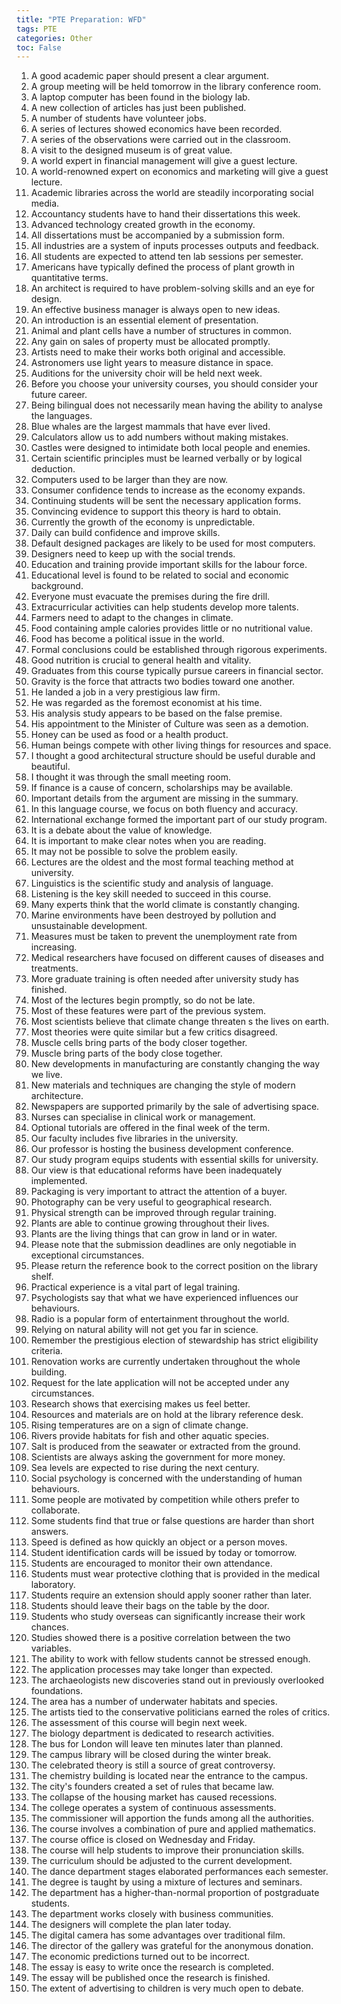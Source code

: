 ```yaml
---
title: "PTE Preparation: WFD"
tags: PTE
categories: Other
toc: False
---
```


1. A good academic paper should present a clear argument.
2. A group meeting will be held tomorrow in the library conference room.
3. A laptop computer has been found in the biology lab.
4. A new collection of articles has just been published.
5. A number of students have volunteer jobs.
6. A series of lectures showed economics have been recorded.
7. A series of the observations were carried out in the classroom.
8. A visit to the designed museum is of great value.
9. A world expert in financial management will give a guest lecture.
10. A world-renowned expert on economics and marketing will give a guest lecture.
11. Academic libraries across the world are steadily incorporating social media.
12. Accountancy students have to hand their dissertations this week.
13. Advanced technology created growth in the economy.
14. All dissertations must be accompanied by a submission form.
15. All industries are a system of inputs processes outputs and feedback.
16. All students are expected to attend ten lab sessions per semester.
17. Americans have typically defined the process of plant growth in quantitative terms.
18. An architect is required to have problem-solving skills and an eye for design.
19. An effective business manager is always open to new ideas.
20. An introduction is an essential element of presentation.
21. Animal and plant cells have a number of structures in common.
22. Any gain on sales of property must be allocated promptly.
23. Artists need to make their works both original and accessible.
24. Astronomers use light years to measure distance in space.
25. Auditions for the university choir will be held next week.
26. Before you choose your university courses, you should consider your future career.
27. Being bilingual does not necessarily mean having the ability to analyse the languages.
28. Blue whales are the largest mammals that have ever lived.
29. Calculators allow us to add numbers without making mistakes.
30. Castles were designed to intimidate both local people and enemies.
31. Certain scientific principles must be learned verbally or by logical deduction.
32. Computers used to be larger than they are now.
33. Consumer confidence tends to increase as the economy expands.
34. Continuing students will be sent the necessary application forms.
35. Convincing evidence to support this theory is hard to obtain.
36. Currently the growth of the economy is unpredictable.
37. Daily can build confidence and improve skills.
38. Default designed packages are likely to be used for most computers.
39. Designers need to keep up with the social trends.
40. Education and training provide important skills for the labour force.
41. Educational level is found to be related to social and economic background.
42. Everyone must evacuate the premises during the fire drill.
43. Extracurricular activities can help students develop more talents.
44. Farmers need to adapt to the changes in climate.
45. Food containing ample calories provides little or no nutritional value.
46. Food has become a political issue in the world.
47. Formal conclusions could be established through rigorous experiments.
48. Good nutrition is crucial to general health and vitality.
49. Graduates from this course typically pursue careers in financial sector.
50. Gravity is the force that attracts two bodies toward one another.
51. He landed a job in a very prestigious law firm.
52. He was regarded as the foremost economist at his time.
53. His analysis study appears to be based on the false premise.
54. His appointment to the Minister of Culture was seen as a demotion.
55. Honey can be used as food or a health product.
56. Human beings compete with other living things for resources and space.
57. I thought a good architectural structure should be useful durable and beautiful.
58. I thought it was through the small meeting room.
59. If finance is a cause of concern, scholarships may be available.
60. Important details from the argument are missing in the summary.
61. In this language course, we focus on both fluency and accuracy.
62. International exchange formed the important part of our study program.
63. It is a debate about the value of knowledge.
64. It is important to make clear notes when you are reading.
65. It may not be possible to solve the problem easily.
66. Lectures are the oldest and the most formal teaching method at university.
67. Linguistics is the scientific study and analysis of language.
68. Listening is the key skill needed to succeed in this course.
69. Many experts think that the world climate is constantly changing.
70. Marine environments have been destroyed by pollution and unsustainable development.
71. Measures must be taken to prevent the unemployment rate from increasing.
72. Medical researchers have focused on different causes of diseases and treatments.
73. More graduate training is often needed after university study has finished.
74. Most of the lectures begin promptly, so do not be late.
75. Most of these features were part of the previous system.
76. Most scientists believe that climate change threaten s the lives on earth.
77. Most theories were quite similar but a few critics disagreed.
78. Muscle cells bring parts of the body closer together.
79. Muscle bring parts of the body close together.
80. New developments in manufacturing are constantly changing the way we live.
81. New materials and techniques are changing the style of modern architecture.
82. Newspapers are supported primarily by the sale of advertising space.
83. Nurses can specialise in clinical work or management.
84. Optional tutorials are offered in the final week of the term.
85. Our faculty includes five libraries in the university.
86. Our professor is hosting the business development conference.
87. Our study program equips students with essential skills for university.
88. Our view is that educational reforms have been inadequately implemented.
89. Packaging is very important to attract the attention of a buyer.
90. Photography can be very useful to geographical research.
91. Physical strength can be improved through regular training.
92. Plants are able to continue growing throughout their lives.
93. Plants are the living things that can grow in land or in water.
94. Please note that the submission deadlines are only negotiable in exceptional circumstances.
95. Please return the reference book to the correct position on the library shelf.
96. Practical experience is a vital part of legal training.
97. Psychologists say that what we have experienced influences our behaviours.
98. Radio is a popular form of entertainment throughout the world.
99. Relying on natural ability will not get you far in science.
100. Remember the prestigious election of stewardship has strict eligibility criteria.
101. Renovation works are currently undertaken throughout the whole building.
102. Request for the late application will not be accepted under any circumstances.
103. Research shows that exercising makes us feel better. 
104. Resources and materials are on hold at the library reference desk. 
105. Rising temperatures are on a sign of climate change. 
106. Rivers provide habitats for fish and other aquatic species. 
107. Salt is produced from the seawater or extracted from the ground. 
108. Scientists are always asking the government for more money.
109. Sea levels are expected to rise during the next century.
110. Social psychology is concerned with the understanding of human behaviours.
111. Some people are motivated by competition while others prefer to collaborate.
112. Some students find that true or false questions are harder than short answers.
113. Speed is defined as how quickly an object or a person moves.
114. Student identification cards will be issued by today or tomorrow.
115. Students are encouraged to monitor their own attendance.
116. Students must wear protective clothing that is provided in the medical laboratory.
117. Students require an extension should apply sooner rather than later.
118. Students should leave their bags on the table by the door.
119. Students who study overseas can significantly increase their work chances.
120. Studies showed there is a positive correlation between the two variables.
121. The ability to work with fellow students cannot be stressed enough.
122. The application processes may take longer than expected.
123. The archaeologists new discoveries stand out in previously overlooked foundations.
124. The area has a number of underwater habitats and species.
125. The artists tied to the conservative politicians earned the roles of critics.
126. The assessment of this course will begin next week.
127. The biology department is dedicated to research activities.
128. The bus for London will leave ten minutes later than planned.
129. The campus library will be closed during the winter break.
130. The celebrated theory is still a source of great controversy.
131. The chemistry building is located near the entrance to the campus.
132. The city's founders created a set of rules that became law.
133. The collapse of the housing market has caused recessions.
134. The college operates a system of continuous assessments.
135. The commissioner will apportion the funds among all the authorities.
136. The course involves a combination of pure and applied mathematics.
137. The course office is closed on Wednesday and Friday.
138. The course will help students to improve their pronunciation skills.
139. The curriculum should be adjusted to the current development.
140. The dance department stages elaborated performances each semester.
141. The degree is taught by using a mixture of lectures and seminars.
142. The department has a higher-than-normal proportion of postgraduate students.
143. The department works closely with business communities.
144. The designers will complete the plan later today.
145. The digital camera has some advantages over traditional film.
146. The director of the gallery was grateful for the anonymous donation.
147. The economic predictions turned out to be incorrect.
148. The essay is easy to write once the research is completed.
149. The essay will be published once the research is finished.
150. The extent of advertising to children is very much open to debate.

